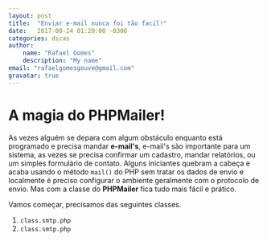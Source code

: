 ```yaml
---
layout: post
title:  "Enviar e-mail nunca foi tão facil!"
date:   2017-08-24 01:20:00 -0300
categories: dicas
author:
    name: "Rafael Gomes"
    description: "My name"
email: "rafaelgomesgouve@gmail.com"
gravatar: true
---
```


A magia do PHPMailer!
===================

As vezes alguém se depara com algum obstáculo enquanto está programado e precisa mandar **e-mail's**, e-mail's  são importante para um sistema, as vezes se precisa confirmar um cadastro, mandar relatórios, ou um simples formulário de contato.  Alguns iniciantes quebram a cabeça e acaba usando o método `mail()` do PHP sem tratar os dados de envio e localmente é preciso configurar o ambiente geralmente com o protocolo de envio.
 Mas com a classe do **PHPMailer** fica tudo mais fácil e prático.

Vamos começar, precisamos das seguintes classes.

1.  `class.smtp.php`
2.  `class.smtp.php`

